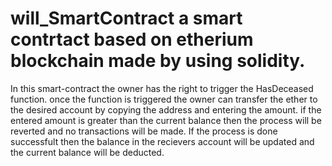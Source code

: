# will_SmartContract a smart contrtact based on etherium blockchain made by using solidity. 
In this smart-contract the owner has the right to trigger the HasDeceased function.
once the function is triggered the owner can transfer the ether to the desired account by copying the address and entering the amount.
if the entered amount is greater than the current balance then the process will be reverted and no transactions will be made.
If the process is done successfult then the balance in the recievers account will be updated and the current balance will be deducted.

